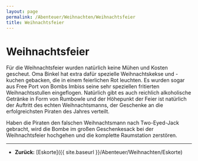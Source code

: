 ```yaml
---
layout: page
permalink: /Abenteuer/Weihnachten/Weihnachtsfeier
title: Weihnachtsfeier
---
```


# Weihnachtsfeier

Für die Weihnachtsfeier wurden natürlich keine Mühen und Kosten gescheut. Oma Binkel hat extra dafür spezielle Weihnachtskekse und -kuchen gebacken, die in einem feierlichen Rot leuchten. Es wurden sogar aus Free Port von Bombs Imbiss seine sehr speziellen fritierten Weihnachtsstullen eingeflogen. Natürlich gibt es auch reichlich alkoholische Getränke in Form von Rumbowle und der Höhepunkt der Feier ist natürlich der Auftritt des echten Weihnachtsmanns, der Geschenke an die erfolgreichsten Piraten des Jahres verteilt.

Haben die Piraten den falschen Weihnachtsmann nach Two-Eyed-Jack gebracht, wird die Bombe im großen Geschenkesack bei der Weihnachtsfeier hochgehen und die komplette Raumstation zerstören.

***

- **Zurück:** [Eskorte]({{ site.baseurl }}/Abenteuer/Weihnachten/Eskorte)
